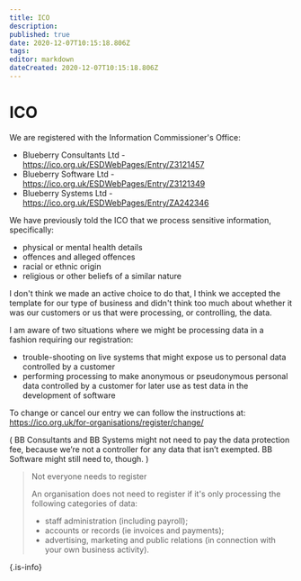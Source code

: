 ```yaml
---
title: ICO
description: 
published: true
date: 2020-12-07T10:15:18.806Z
tags: 
editor: markdown
dateCreated: 2020-12-07T10:15:18.806Z
---
```


# ICO

We are registered with the Information Commissioner's Office:

- Blueberry Consultants Ltd - https://ico.org.uk/ESDWebPages/Entry/Z3121457
- Blueberry Software Ltd - https://ico.org.uk/ESDWebPages/Entry/Z3121349
- Blueberry Systems Ltd - https://ico.org.uk/ESDWebPages/Entry/ZA242346

We have previously told the ICO that we process sensitive information, specifically:

- physical or mental health details
- offences and alleged offences
- racial or ethnic origin
- religious or other beliefs of a similar nature

I don't think we made an active choice to do that, I think we accepted the template for our type of business and didn't think too much about whether it was our customers or us that were processing, or controlling, the data. 

I am aware of two situations where we might be processing data in a fashion requiring our registration:

- trouble-shooting on live systems that might expose us to personal data controlled by a customer
- performing processing to make anonymous or pseudonymous personal data controlled by a customer for later use as test data in the development of software

To change or cancel our entry we can follow the instructions at: https://ico.org.uk/for-organisations/register/change/ 

( BB Consultants and BB Systems might not need to pay the data protection fee, because we’re not a controller for any data that isn’t exempted. BB Software might still need to, though. )



> Not everyone needs to register
>  
> An organisation does not need to register if it's only processing the following categories of data:
>  
>  - staff administration (including payroll);
>  - accounts or records (ie invoices and payments);
>  - advertising, marketing and public relations (in connection with your own business activity). 
> 
{.is-info}



